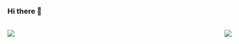 ### Hi there 👋

<!--
**ayush-man/ayush-man** is a ✨ _special_ ✨ repository because its `README.md` (this file) appears on your GitHub profile.

Here are some ideas to get you started:

- 🔭 I’m currently working on ...
- 🌱 I’m currently learning ...
- 👯 I’m looking to collaborate on ...
- 🤔 I’m looking for help with ...
- 💬 Ask me about ...
- 📫 How to reach me: ...
- 😄 Pronouns: ...
- ⚡ Fun fact: ...
-->
<br>


<a href="https://github.com/ayush-man">
  <img align="left" src="https://github-readme-stats.vercel.app/api?username=ayush-man&show_icons=true" />
</a>
<a href="https://github.com/ayush-man">
  <img align="right" src="https://github-readme-stats.vercel.app/api/top-langs/?username=ayush-man" />
</a> 
<br>
